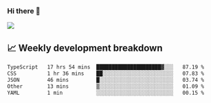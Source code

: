### Hi there 👋
<img align="center" src="https://github-readme-stats.vercel.app/api?username=Tumao727&show_icons=true&hide_title=true&theme=dracula" />


## 📈 Weekly development breakdown
<!--START_SECTION:waka-->

```txt
TypeScript   17 hrs 54 mins  █████████████████████▓░░░   87.19 %
CSS          1 hr 36 mins    ██░░░░░░░░░░░░░░░░░░░░░░░   07.83 %
JSON         46 mins         █░░░░░░░░░░░░░░░░░░░░░░░░   03.74 %
Other        13 mins         ▒░░░░░░░░░░░░░░░░░░░░░░░░   01.09 %
YAML         1 min           ░░░░░░░░░░░░░░░░░░░░░░░░░   00.15 %
```

<!--END_SECTION:waka-->